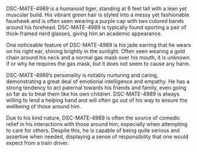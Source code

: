 DSC-MATE-4989 is a humanoid tiger, standing at 6 feet tall with a lean yet muscular build. His vibrant green hair is styled into a messy yet fashionable fauxhawk and is often seen wearing a purple cap with two colored bands around his forehead. DSC-MATE-4989 is typically found sporting a pair of thick-framed nerd glasses, giving him an academic appearance.

One noticeable feature of DSC-MATE-4989 is his jade earring that he wears on his right ear, shining brightly in the sunlight. Often seen wearing a gold chain around his neck and a normal gas mask over his mouth, it is unknown if or why he requires the gas mask, but it does not seem to cause any harm.

DSC-MATE-4989’s personality is notably nurturing and caring, demonstrating a great deal of emotional intelligence and empathy. He has a strong tendency to act paternal towards his friends and family, even going so far as to treat them like his own children. DSC-MATE-4989 is always willing to lend a helping hand and will often go out of his way to ensure the wellbeing of those around him.

Due to his kind nature, DSC-MATE-4989 is often the source of comedic relief in his interactions with those around him, especially when attempting to care for others. Despite this, he is capable of being quite serious and assertive when needed, displaying a sense of responsibility that one would expect from a train driver.